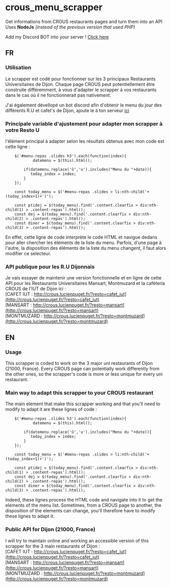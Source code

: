 # crous_menu_scrapper
Get informations from CROUS restaurants pages and turn them into an API<br/>
Uses **NodeJs** *(instead of the previous version that used PHP)*

Add my Discord BOT into your server ! [Click here](https://discord.com/api/oauth2/authorize?client_id=903576717728296980&permissions=2147575808&scope=bot)

## FR
### Utilisation
Le scrapper est codé pour fonctionner sur les 3 principaux Restaurants Universitaires de Dijon. Chaque page CROUS peut potentiellement être construite différemment, à vous d'adapter le scrapper à vos restaurants dans le cas où il ne fonctionnerait pas nativement.

J'ai également dévellopé un bot discord afin d'obtenir le menu du jour des différents R.U et cafet's de Dijon, ajoute le à ton serveur [ici](https://discord.com/api/oauth2/authorize?client_id=903576717728296980&permissions=2147575808&scope=bot)

### Principale variable d'ajustement pour adapter mon scrapper à votre Resto U
l'élément principal à adapter selon les résultats obtenus avec mon code est cette ligne :
```
    $('#menu-repas .slides h3').each(function(index){
            datemenu = $(this).html();

        if(datemenu.replace('û','u').includes("Menu du "+date)){
           today_index = index;
        }
    });

    const today_menu = $('#menu-repas .slides > li:nth-child('+(today_index+1)+')');

    const ptidej = $(today_menu).find('.content.clearfix > div:nth-child(1) > .content-repas').html();
    const dej = $(today_menu).find('.content.clearfix > div:nth-child(2) > .content-repas').html();
    const diner = $(today_menu).find('.content.clearfix > div:nth-child(3) > .content-repas').html();
```


En effet, cette ligne de code interprète le code HTML et navigue dedans pour aller chercher les éléments de la liste du menu. Parfois, d'une page à l'autre, la disposition des éléments de la liste du menu changent, il faut alors modifier ce selecteur.


### API publique pour les R.U Dijonnais
Je vais essayer de maintenir une version fonctionnelle et en ligne de cette API pour les Restaurants Universitaires Mansart, Montmuzard et la caféteria CROUS de l'IUT de Dijon ici :<br/>
[CAFET IUT : http://crous.lucienpuget.fr/?resto=cafet_iut](http://crous.lucienpuget.fr/?resto=cafet_iut)<br />
[MANSART : http://crous.lucienpuget.fr/?resto=mansart](http://crous.lucienpuget.fr/?resto=mansart)<br/>
[MONTMUZARD : http://crous.lucienpuget.fr/?resto=montmuzard](http://crous.lucienpuget.fr/?resto=montmuzard)<br/>

## EN
### Usage
This scrapper is coded to work on the 3 major uni restaurants of Dijon (21000, France). Every CROUS page can potentially work differently from the other ones, so the scrapper's code is more or less unique for every uni restaurant. 


### Main way to adapt this scrapper to your CROUS restaurant
The main element that make this scrapper working and that you'll need to modify to adapt it are these lignes of code :
```
    $('#menu-repas .slides h3').each(function(index){
            datemenu = $(this).html();

        if(datemenu.replace('û','u').includes("Menu du "+date)){
           today_index = index;
        }
    });

    const today_menu = $('#menu-repas .slides > li:nth-child('+(today_index+1)+')');

    const ptidej = $(today_menu).find('.content.clearfix > div:nth-child(1) > .content-repas').html();
    const dej = $(today_menu).find('.content.clearfix > div:nth-child(2) > .content-repas').html();
    const diner = $(today_menu).find('.content.clearfix > div:nth-child(3) > .content-repas').html();
```

Indeed, these lignes process the HTML code and navigate into it to get the elements of the menu list. Sometimes, from a CROUS page to another, the disposition of the elements can change, you'll therefore have to modify these lignes to adapt it.

### Public API for Dijon (21000, France)
I will try to maintain online and working an accessible version of this scrapper for the 3 main restaurants of Dijon :<br/>
[CAFET IUT : http://crous.lucienpuget.fr/?resto=cafet_iut](http://crous.lucienpuget.fr/?resto=cafet_iut)<br />
[MANSART : http://crous.lucienpuget.fr/?resto=mansart](http://crous.lucienpuget.fr/?resto=mansart)<br/>
[MONTMUZARD : http://crous.lucienpuget.fr/?resto=montmuzard](http://crous.lucienpuget.fr/?resto=montmuzard)<br/>
